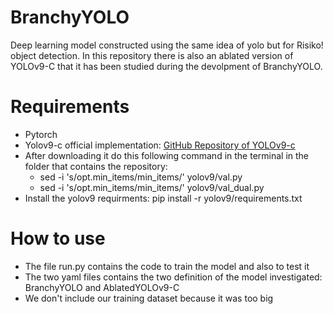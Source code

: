 # BranchyYOLO
Deep learning model constructed using the same idea of yolo but for Risiko! object detection. In this repository there is also an ablated version of YOLOv9-C that it has been studied during the devolpment of BranchyYOLO. 

# Requirements
- Pytorch
- Yolov9-c official implementation: [GitHub Repository of YOLOv9-c](https://github.com/WongKinYiu/yolov9.git)
- After downloading it do this following command in the terminal in the folder that contains the repository:
  - sed -i 's/opt.min_items/min_items/' yolov9/val.py
  - sed -i 's/opt.min_items/min_items/' yolov9/val_dual.py
- Install the yolov9 requirments: pip install -r yolov9/requirements.txt

# How to use
- The file run.py contains the code to train the model and also to test it
- The two yaml files contains the two definition of the model investigated: BranchyYOLO and AblatedYOLOv9-C
- We don't include our training dataset because it was too big

